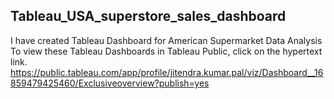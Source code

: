 ## Tableau_USA_superstore_sales_dashboard
I have created Tableau Dashboard for American Supermarket Data Analysis
To view these Tableau Dashboards in Tableau Public, click on the hypertext link.
https://public.tableau.com/app/profile/jitendra.kumar.pal/viz/Dashboard__16859479425460/Exclusiveoverview?publish=yes
